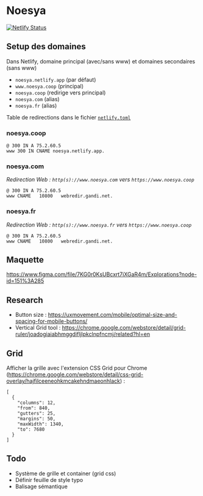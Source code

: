# Noesya

[![Netlify Status](https://api.netlify.com/api/v1/badges/7755f932-ad59-4c58-b029-c5d4bbde2015/deploy-status)](https://app.netlify.com/sites/noesya-www/deploys)

## Setup des domaines

Dans Netlify, domaine principal (avec/sans www) et domaines secondaires (sans www)
- `noesya.netlify.app` (par défaut)
- `www.noesya.coop` (principal)
- `noesya.coop` (redirige vers principal)
- `noesya.com` (alias)
- `noesya.fr` (alias)

Table de redirections dans le fichier [`netlify.toml`](https://github.com/noesya/noesya-www/blob/master/netlify.toml)

### noesya.coop

```
@ 300 IN A 75.2.60.5
www 300 IN CNAME noesya.netlify.app.
```

### noesya.com

*Redirection Web : `http(s)://www.noesya.com` vers `https://www.noesya.coop`*

```
@ 300 IN A 75.2.60.5
www	CNAME	10800	webredir.gandi.net.
```

### noesya.fr

*Redirection Web : `http(s)://www.noesya.fr` vers `https://www.noesya.coop`*

```
@ 300 IN A 75.2.60.5
www	CNAME	10800	webredir.gandi.net.
```


## Maquette

https://www.figma.com/file/7KG0r0KsUBcxrt7iXGaR4m/Explorations?node-id=151%3A285


## Research


- Button size :  https://uxmovement.com/mobile/optimal-size-and-spacing-for-mobile-buttons/
- Vertical Grid tool : https://chrome.google.com/webstore/detail/grid-ruler/joadogiaiabhmggdifljlpkclnpfncmj/related?hl=en

## Grid

Afficher la grille avec l'extension CSS Grid pour Chrome (https://chrome.google.com/webstore/detail/css-grid-overlay/hajfilceeneohkmcakehndmaeonhlack) :

```
[
  {
    "columns": 12,
    "from": 840,
    "gutters": 25,
    "margins": 50,
    "maxWidth": 1340,
    "to": 7680
  }
]
```

## Todo

- Système de grille et container (grid css)
- Définir feuille de style typo
- Balisage sémantique
